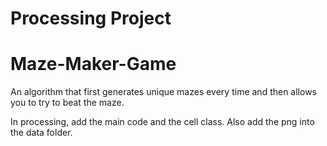 # Processing Project
# Maze-Maker-Game
An algorithm that first generates unique mazes every time and then allows you to try to beat the maze.

In processing, add the main code and the cell class. Also add the png into the data folder.
